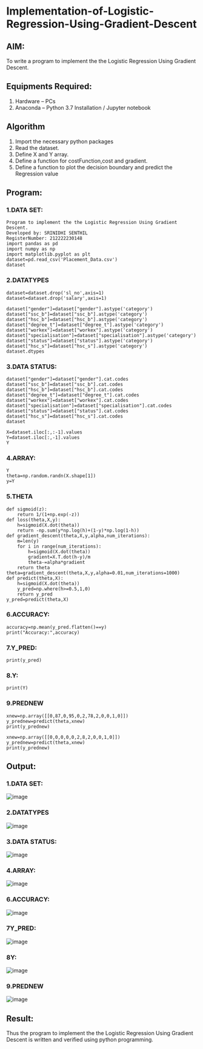 # Implementation-of-Logistic-Regression-Using-Gradient-Descent

## AIM:
To write a program to implement the the Logistic Regression Using Gradient Descent.

## Equipments Required:
1. Hardware – PCs
2. Anaconda – Python 3.7 Installation / Jupyter notebook

## Algorithm
1. Import the necessary python packages
2. Read the dataset.
3. Define X and Y array.
4. Define a function for costFunction,cost and gradient.
5. Define a function to plot the decision boundary and predict the Regression value
## Program:
### 1.DATA SET:
```
Program to implement the the Logistic Regression Using Gradient Descent.
Developed by: SRINIDHI SENTHIL
RegisterNumber: 212222230148
import pandas as pd
import numpy as np
import matplotlib.pyplot as plt
dataset=pd.read_csv('Placement_Data.csv')
dataset
```
### 2.DATATYPES
```
dataset=dataset.drop('sl_no',axis=1)
dataset=dataset.drop('salary',axis=1)
```
```
dataset["gender"]=dataset["gender"].astype('category')
dataset["ssc_b"]=dataset["ssc_b"].astype('category')
dataset["hsc_b"]=dataset["hsc_b"].astype('category')
dataset["degree_t"]=dataset["degree_t"].astype('category')
dataset["workex"]=dataset["workex"].astype('category')
dataset["specialisation"]=dataset["specialisation"].astype('category')
dataset["status"]=dataset["status"].astype('category')
dataset["hsc_s"]=dataset["hsc_s"].astype('category')
dataset.dtypes
```

### 3.DATA STATUS:
```
dataset["gender"]=dataset["gender"].cat.codes
dataset["ssc_b"]=dataset["ssc_b"].cat.codes
dataset["hsc_b"]=dataset["hsc_b"].cat.codes
dataset["degree_t"]=dataset["degree_t"].cat.codes
dataset["workex"]=dataset["workex"].cat.codes
dataset["specialisation"]=dataset["specialisation"].cat.codes
dataset["status"]=dataset["status"].cat.codes
dataset["hsc_s"]=dataset["hsc_s"].cat.codes
dataset
```
```
X=dataset.iloc[:,:-1].values
Y=dataset.iloc[:,-1].values
Y
```
### 4.ARRAY:
```
Y
theta=np.random.randn(X.shape[1])
y=Y
```
### 5.THETA
```
def sigmoid(z):
    return 1/(1+np.exp(-z))
def loss(theta,X,y):
    h=sigmoid(X.dot(theta))
    return -np.sum(y*np.log(h)+(1-y)*np.log(1-h))
def gradient_descent(theta,X,y,alpha,num_iterations):
    m=len(y)
    for i in range(num_iterations):
        h=sigmoid(X.dot(theta))
        gradient=X.T.dot(h-y)/m
        theta-=alpha*gradient
    return theta
theta=gradient_descent(theta,X,y,alpha=0.01,num_iterations=1000)
def predict(theta,X):
    h=sigmoid(X.dot(theta))
    y_pred=np.where(h>=0.5,1,0)
    return y_pred
y_pred=predict(theta,X)
```
### 6.ACCURACY:
```
accuracy=np.mean(y_pred.flatten()==y)
print("Accuracy:",accuracy)
```
### 7.Y_PRED:
```
print(y_pred)
```
### 8.Y:
```
print(Y)
```
### 9.PREDNEW
```
xnew=np.array([[0,87,0,95,0,2,78,2,0,0,1,0]])
y_prednew=predict(theta,xnew)
print(y_prednew)

xnew=np.array([[0,0,0,0,0,2,8,2,0,0,1,0]])
y_prednew=predict(theta,xnew)
print(y_prednew)
```

## Output:
### 1.DATA SET:
![image](https://github.com/user-attachments/assets/6aa0652f-7130-487e-a03c-f552752ebbf8)
### 2.DATATYPES
![image](https://github.com/user-attachments/assets/e7f28b0e-33d3-49c2-af99-2b391215a8fe)
### 3.DATA STATUS:
![image](https://github.com/user-attachments/assets/cd8fe914-99af-40db-ac22-7fb04af91300)
### 4.ARRAY:
![image](https://github.com/user-attachments/assets/1caf5422-28e6-4f46-af7a-7a9622580961)
### 6.ACCURACY:
![image](https://github.com/user-attachments/assets/982399c3-adb1-41c4-bf2e-db984c63d1f3)
### 7Y_PRED:
![image](https://github.com/user-attachments/assets/74e2bc78-cf86-414f-a881-fab5ced4cca2)
### 8Y:
![image](https://github.com/user-attachments/assets/ad263174-24a9-4609-a691-764d413e0d20)
### 9.PREDNEW
![image](https://github.com/user-attachments/assets/f4cb1eb8-2d2f-4bc9-8cfa-64b3f33d2cb2)

## Result:
Thus the program to implement the the Logistic Regression Using Gradient Descent is written and verified using python programming.


